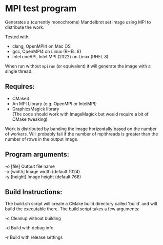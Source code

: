 # MPI test program

Generates a (currently monochrome) Mandelbrot set image using MPI to
distribute the work.

Tested with:
- clang, OpenMPI4 on Mac OS
- gcc, OpenMPI4 on Linux (RHEL 8)
- Intel oneAPI, Intel MPI (2022) on Linux (RHEL 8)

When run without ``mpirun`` (or equivalent) it will generate the image with a single thread.

## Requires:
- CMake3
- An MPI Library (e.g. OpenMPI or IntelMPI)
- GraphicsMagick library  
(The code should work with ImageMagick but would require a bit of CMake tweaking)

Work is distributed by banding the image horizontally based on the number
of workers. Will probably fail if the number of mpithreads is greater than
the number of rows in the output image.

## Program arguments:  
 -o [file]       Output file name  
 -x [width]      Image width (default 1024)  
 -y [height]     Image height (default 768)  

## Build Instructions:

The build.sh script will create a CMake build directory called 'build' and will build the executable there. The build
script takes a few arguments:

 -c    Cleanup without building

 -d    Build with debug info

 -r    Build with release settings
